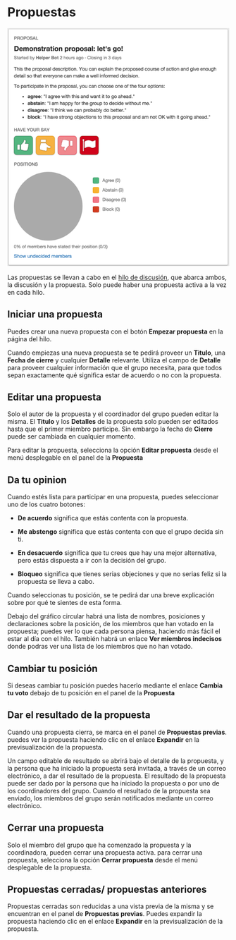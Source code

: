 # Propuestas

<img class="screenshot" alt="Proposal panel" src="proposal_panel.png" />

Las propuestas se llevan a cabo en el [hilo de discusión](discussion_threads.html), que abarca ambos, la discusión y la propuesta. Solo puede haber una propuesta activa a la vez en cada hilo.

## Iniciar una propuesta

Puedes crear una nueva propuesta con el botón **Empezar propuesta** en la página del hilo.

Cuando empiezas una nueva propuesta se te pedirá proveer un **Titulo**, una **Fecha de cierre** y cualquier **Detalle** relevante. Utiliza el campo de **Detalle** para proveer cualquier información que el grupo necesita, para que todos sepan exactamente qué significa estar de acuerdo o no con la propuesta.  

## Editar una propuesta

Solo el autor de la propuesta y el coordinador del grupo pueden editar la misma. El **Titulo** y los **Detalles** de la propuesta solo pueden ser editados hasta que el primer miembro participe. Sin embargo la fecha de **Cierre** puede ser cambiada en cualquier momento.

Para editar la propuesta, selecciona la opción **Editar propuesta** desde el menú desplegable en el panel de la **Propuesta**

## Da tu opinion

Cuando estés lista para participar en una propuesta, puedes seleccionar uno de los cuatro botones: 

* **De acuerdo** significa que estás contenta con la propuesta.

* **Me abstengo** significa que estás contenta con que el grupo decida sin ti.

* **En desacuerdo** significa que tu crees que hay una mejor alternativa, pero estás dispuesta a ir con la decisión del grupo.

* **Bloqueo** significa que tienes serias objeciones y que no serias feliz si la propuesta se lleva a cabo.

Cuando seleccionas tu posición, se te pedirá dar una breve explicación sobre por qué te sientes de esta forma. 

Debajo del gráfico circular habrá una lista de nombres, posiciones y declaraciones sobre la posición, de los miembros que han votado en la propuesta; puedes ver lo que cada persona piensa, haciendo más fácil el estar al día con el hilo. También habrá un enlace **Ver miembros indecisos** donde podras ver una lista de los miembros que no han votado.

## Cambiar tu posición

Si deseas cambiar tu posición puedes hacerlo mediante el enlace **Cambia tu voto** debajo de tu posición en el panel de la **Propuesta**

## Dar el resultado de la propuesta

Cuando una propuesta cierra, se marca en el panel de **Propuestas previas**. puedes ver la propuesta haciendo clic en el enlace **Expandir** en la previsualización de la propuesta. 

Un campo editable de resultado se abrirá bajo el detalle de la propuesta, y la persona que ha iniciado la propuesta será invitada, a través de un correo electrónico, a dar el resultado de la propuesta. El resultado de la propuesta puede ser dado por la persona que ha iniciado la propuesta o por uno de los coordinadores del grupo. 
Cuando el resultado de la propuesta sea enviado, los miembros del grupo serán notificados mediante un correo electrónico.  

## Cerrar una propuesta

Solo el miembro del grupo que ha comenzado la propuesta y la coordinadora, pueden cerrar una propuesta activa. para cerrar una propuesta, selecciona la opción **Cerrar propuesta** desde el menú desplegable de la propuesta. 

## Propuestas cerradas/ propuestas anteriores

Propuestas cerradas son reducidas a una vista previa de la misma y se encuentran en el panel de **Propuestas previas**. Puedes expandir la propuesta haciendo clic en el enlace **Expandir** en la previsualización de la propuesta.
